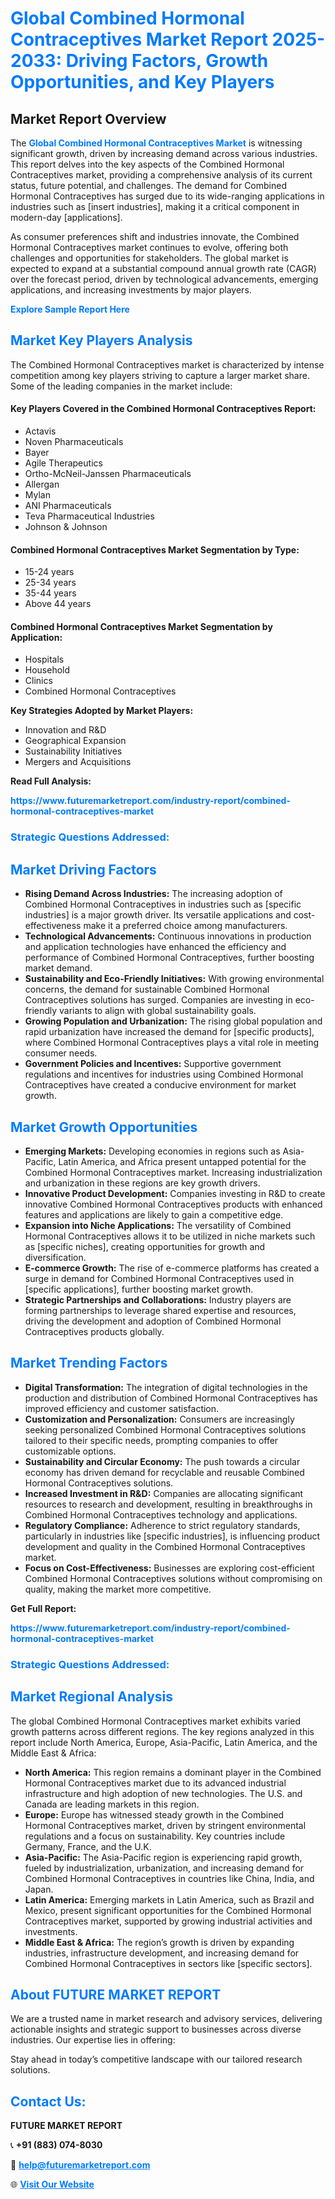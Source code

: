 <h1 style="color: #007BFF;">Global Combined Hormonal Contraceptives Market Report 2025-2033: Driving Factors, Growth Opportunities, and Key Players</h1>

<section id="overview">
<h2>Market Report Overview</h2>
<p>The <a href="https://www.futuremarketreport.com/industry-report/combined-hormonal-contraceptives-market" style="color: #007BFF; text-decoration: none;"><strong>Global Combined Hormonal Contraceptives Market</strong></a> is witnessing significant growth, driven by increasing demand across various industries. This report delves into the key aspects of the Combined Hormonal Contraceptives market, providing a comprehensive analysis of its current status, future potential, and challenges. The demand for Combined Hormonal Contraceptives has surged due to its wide-ranging applications in industries such as [insert industries], making it a critical component in modern-day [applications].</p>
<p>As consumer preferences shift and industries innovate, the Combined Hormonal Contraceptives market continues to evolve, offering both challenges and opportunities for stakeholders. The global market is expected to expand at a substantial compound annual growth rate (CAGR) over the forecast period, driven by technological advancements, emerging applications, and increasing investments by major players.</p>
</section>

<section id="overview">
<p><a href="https://www.futuremarketreport.com/request-sample/reportId=107761" style="color: #007BFF; text-decoration: none;"><strong>Explore Sample Report Here</strong></a></p>
</section>

<section id="key-players">
<h2 style="color: #007BFF;">Market Key Players Analysis</h2>
<p>The Combined Hormonal Contraceptives market is characterized by intense competition among key players striving to capture a larger market share. Some of the leading companies in the market include:</p>
<h4>Key Players Covered in the Combined Hormonal Contraceptives Report:</h4>
<ul><li>Actavis</li><li>Noven Pharmaceuticals</li><li>Bayer</li><li>Agile Therapeutics</li><li>Ortho-McNeil-Janssen Pharmaceuticals</li><li>Allergan</li><li>Mylan</li><li>ANI Pharmaceuticals</li><li>Teva Pharmaceutical Industries</li><li>Johnson &amp; Johnson</li></ul>
<h4>Combined Hormonal Contraceptives Market Segmentation by Type:</h4>
<ul><li>15-24 years</li><li>25-34 years</li><li>35-44 years</li><li>Above 44 years</li></ul>

<h4>Combined Hormonal Contraceptives Market Segmentation by Application:</h4>
<ul><li>Hospitals</li><li>Household</li><li>Clinics</li><li>Combined Hormonal Contraceptives</li></ul>
<p><strong>Key Strategies Adopted by Market Players:</strong></p>
<ul>
<li>Innovation and R&D</li>
<li>Geographical Expansion</li>
<li>Sustainability Initiatives</li>
<li>Mergers and Acquisitions</li>
</ul>
</section>

<section>
<p><strong>Read Full Analysis: </strong></p><a href="https://www.futuremarketreport.com/industry-report/combined-hormonal-contraceptives-market" style="color: #007BFF; text-decoration: none;"><strong>https://www.futuremarketreport.com/industry-report/combined-hormonal-contraceptives-market</strong></a>
<h3 style="color: #007BFF;">Strategic Questions Addressed:</h3>
</section>

<section id="driving-factors">
<h2 style="color: #007BFF;">Market Driving Factors</h2>
<ul>
<li><strong>Rising Demand Across Industries:</strong> The increasing adoption of Combined Hormonal Contraceptives in industries such as [specific industries] is a major growth driver. Its versatile applications and cost-effectiveness make it a preferred choice among manufacturers.</li>
<li><strong>Technological Advancements:</strong> Continuous innovations in production and application technologies have enhanced the efficiency and performance of Combined Hormonal Contraceptives, further boosting market demand.</li>
<li><strong>Sustainability and Eco-Friendly Initiatives:</strong> With growing environmental concerns, the demand for sustainable Combined Hormonal Contraceptives solutions has surged. Companies are investing in eco-friendly variants to align with global sustainability goals.</li>
<li><strong>Growing Population and Urbanization:</strong> The rising global population and rapid urbanization have increased the demand for [specific products], where Combined Hormonal Contraceptives plays a vital role in meeting consumer needs.</li>
<li><strong>Government Policies and Incentives:</strong> Supportive government regulations and incentives for industries using Combined Hormonal Contraceptives have created a conducive environment for market growth.</li>
</ul>
</section>

<section id="growth-opportunities">
<h2 style="color: #007BFF;">Market Growth Opportunities</h2>
<ul>
<li><strong>Emerging Markets:</strong> Developing economies in regions such as Asia-Pacific, Latin America, and Africa present untapped potential for the Combined Hormonal Contraceptives market. Increasing industrialization and urbanization in these regions are key growth drivers.</li>
<li><strong>Innovative Product Development:</strong> Companies investing in R&D to create innovative Combined Hormonal Contraceptives products with enhanced features and applications are likely to gain a competitive edge.</li>
<li><strong>Expansion into Niche Applications:</strong> The versatility of Combined Hormonal Contraceptives allows it to be utilized in niche markets such as [specific niches], creating opportunities for growth and diversification.</li>
<li><strong>E-commerce Growth:</strong> The rise of e-commerce platforms has created a surge in demand for Combined Hormonal Contraceptives used in [specific applications], further boosting market growth.</li>
<li><strong>Strategic Partnerships and Collaborations:</strong> Industry players are forming partnerships to leverage shared expertise and resources, driving the development and adoption of Combined Hormonal Contraceptives products globally.</li>
</ul>
</section>

<section id="trending-factors">
<h2 style="color: #007BFF;">Market Trending Factors</h2>
<ul>
<li><strong>Digital Transformation:</strong> The integration of digital technologies in the production and distribution of Combined Hormonal Contraceptives has improved efficiency and customer satisfaction.</li>
<li><strong>Customization and Personalization:</strong> Consumers are increasingly seeking personalized Combined Hormonal Contraceptives solutions tailored to their specific needs, prompting companies to offer customizable options.</li>
<li><strong>Sustainability and Circular Economy:</strong> The push towards a circular economy has driven demand for recyclable and reusable Combined Hormonal Contraceptives solutions.</li>
<li><strong>Increased Investment in R&D:</strong> Companies are allocating significant resources to research and development, resulting in breakthroughs in Combined Hormonal Contraceptives technology and applications.</li>
<li><strong>Regulatory Compliance:</strong> Adherence to strict regulatory standards, particularly in industries like [specific industries], is influencing product development and quality in the Combined Hormonal Contraceptives market.</li>
<li><strong>Focus on Cost-Effectiveness:</strong> Businesses are exploring cost-efficient Combined Hormonal Contraceptives solutions without compromising on quality, making the market more competitive.</li>
</ul>
</section>

<section>
<p><strong>Get Full Report: </strong></p><a href="https://www.futuremarketreport.com/industry-report/combined-hormonal-contraceptives-market" style="color: #007BFF; text-decoration: none;"><strong>https://www.futuremarketreport.com/industry-report/combined-hormonal-contraceptives-market</strong></a>
<h3 style="color: #007BFF;">Strategic Questions Addressed:</h3>
</section>


<section id="regional-analysis">
<h2 style="color: #007BFF;">Market Regional Analysis</h2>
<p>The global Combined Hormonal Contraceptives market exhibits varied growth patterns across different regions. The key regions analyzed in this report include North America, Europe, Asia-Pacific, Latin America, and the Middle East & Africa:</p>
<ul>
<li><strong>North America:</strong> This region remains a dominant player in the Combined Hormonal Contraceptives market due to its advanced industrial infrastructure and high adoption of new technologies. The U.S. and Canada are leading markets in this region.</li>
<li><strong>Europe:</strong> Europe has witnessed steady growth in the Combined Hormonal Contraceptives market, driven by stringent environmental regulations and a focus on sustainability. Key countries include Germany, France, and the U.K.</li>
<li><strong>Asia-Pacific:</strong> The Asia-Pacific region is experiencing rapid growth, fueled by industrialization, urbanization, and increasing demand for Combined Hormonal Contraceptives in countries like China, India, and Japan.</li>
<li><strong>Latin America:</strong> Emerging markets in Latin America, such as Brazil and Mexico, present significant opportunities for the Combined Hormonal Contraceptives market, supported by growing industrial activities and investments.</li>
<li><strong>Middle East & Africa:</strong> The region’s growth is driven by expanding industries, infrastructure development, and increasing demand for Combined Hormonal Contraceptives in sectors like [specific sectors].</li>
</ul>
</section>

<footer>
<h2 style="color: #007BFF;">About FUTURE MARKET REPORT</h2>
<p>We are a trusted name in market research and advisory services, delivering actionable insights and strategic support to businesses across diverse industries. Our expertise lies in offering:</p>

<p>Stay ahead in today’s competitive landscape with our tailored research solutions.</p>

<h2 style="color: #007BFF;">Contact Us:</h2>
<p><strong>FUTURE MARKET REPORT</strong></p>
<p>📞 <strong>+91 (883) 074-8030</strong></p>
<p>📧 <strong><a href="mailto:help@futuremarketreport.com" style="color: #007BFF;">help@futuremarketreport.com</a></strong></p>
<p>🌐 <strong><a href="https://www.futuremarketreport.com/" style="color: #007BFF;">Visit Our Website</a></strong></p>
</footer>